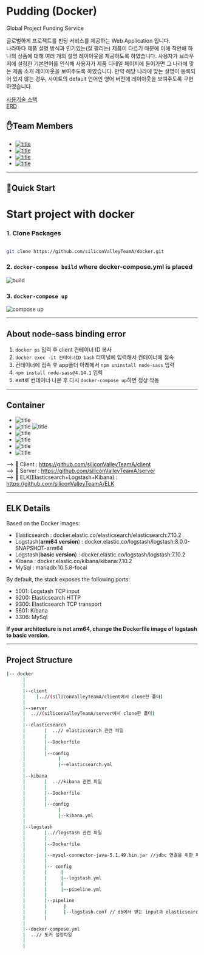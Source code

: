 # Pudding (Docker)

Global Project Funding Service

글로벌하게 프로젝트를 펀딩 서비스를 제공하는 Web Application 입니다. <br>
나라마다 제품 설명 방식과 인기있는(잘 팔리는) 제품이 다르기 때문에 이에 착안해 하나의 상품에 대해 여러 개의 설명 레이아웃을 제공하도록 하였습니다. 사용자가 브라우저에 설정한 기본언어를 인식해 사용자가 제품 디테일 페이지에 들어가면 그 나라에 맞는 제품 소개 레이아웃을 보여주도록 하였습니다. 만약 해당 나라에 맞는 설명이 등록되어 있지 않는 경우, 사이트의 default 언어인 영어 버전에 레이아웃을 보여주도록 구현하였습니다. <br>

[사용기술 스택](https://github.com/siliconValleyTeamA/client/wiki/Design-Doc#%EC%82%AC%EC%9A%A9%EA%B8%B0%EC%88%A0) <br>
[ERD](https://github.com/siliconValleyTeamA/client/wiki/Schema)

## ✋Team Members

- [![title](https://img.shields.io/badge/DEVLOPER-최윤선-123456)](https://github.com/OMEGA-Y)
- [![title](https://img.shields.io/badge/DEVLOPER-이연정-123456)](https://github.com/YeonJeongLee00)
- [![title](https://img.shields.io/badge/DEVLOPER-유창헌-123456)](https://github.com/dbckdgjs369)
- [![title](https://img.shields.io/badge/DEVLOPER-노기진-123456)](https://github.com/nohgijin)

---

## 🐳Quick Start 

# Start project with docker

### 1. Clone Packages
```bash

git clone https://github.com/siliconValleyTeamA/docker.git

```

### 2. `docker-compose build` where docker-compose.yml is placed
![build](https://user-images.githubusercontent.com/67114268/106907141-43070200-6741-11eb-99b4-93f812b19aeb.gif)

### 3. `docker-compose up`

![compose up](https://user-images.githubusercontent.com/49175629/106901338-f91b1d80-673a-11eb-9e72-5e47cf9dd1a7.gif)

---

## About node-sass binding error

1. `docker ps` 입력 후 client 컨테이너 ID 복사 <br>
2. `docker exec -it 컨테이너ID bash` 터미널에 입력해서 컨테이너에 접속 <br>
3. 컨테이너에 접속 후 app폴더 아래에서 `npm uninstall node-sass` 입력 <br>
4. `npm install node-sass@4.14.1` 입력 <br>
5. exit로 컨테이너 나온 후 다시 `docker-compose up`하면 정상 작동

---

## Container
- ![title](https://img.shields.io/badge/-React-61DAFB?&logo=React&logoColor=white)
- ![title](https://img.shields.io/badge/-Node.js-339933?&logo=Node.js&logoColor=white)  ![title](https://img.shields.io/badge/-Express-000000?&logo=Express&logoColor=white) 
- ![title](https://img.shields.io/badge/-Elasticsearch-F4BD19?&logo=Elasticsearch&logoColor=white)
- ![title](https://img.shields.io/badge/-Logstash-02BFB3?&logo=Logstash&logoColor=white)
- ![title](https://img.shields.io/badge/-Kibana-E9488C?&logo=Kibana&logoColor=white)
- ![title](https://img.shields.io/badge/-MySQL-4479A1?&logo=MySQL&logoColor=white)

--> 📁 Client : https://github.com/siliconValleyTeamA/client   
--> 📁 Server : https://github.com/siliconValleyTeamA/server <br>
--> 📁 ELK(Elasticsearch+Logstash+Kibana) : https://github.com/siliconValleyTeamA/ELK

---

## ELK Details

Based on the Docker images:

* Elasticsearch : docker.elastic.co/elasticsearch/elasticsearch:7.10.2
* Logstash(**arm64 version**) : docker.elastic.co/logstash/logstash:8.0.0-SNAPSHOT-arm64
* Logstash(**basic version**) : docker.elastic.co/logstash/logstash:7.10.2
* Kibana : docker.elastic.co/kibana/kibana:7.10.2
* MySql : mariadb:10.5.8-focal

By default, the stack exposes the following ports:

* 5001: Logstash TCP input
* 9200: Elasticsearch HTTP
* 9300: Elasticsearch TCP transport
* 5601: Kibana
* 3306: MySql

**If your architecture is not arm64, change the Dockerfile image of logstash to basic version.**

---

## Project Structure
```bash
|-- docker
      |
      |
      |--client 
      |    |..//(siliconValleyTeamA/client에서 clone한 폴더)
      |
      |--server
      |  ..//(siliconValleyTeamA/server에서 clone한 폴더)
      |
      |--elasticsearch
      |       |  ..// elasticsearch 관련 파일
      |       |
      |       |--Dockerfile
      |       |
      |       |--config
      |            |
      |            |--elasticsearch.yml
      |
      |--kibana
      |       |  ..//kibana 관련 파일
      |       |
      |       |--Dockerfile
      |       |
      |       |--config
      |            |
      |            |--kibana.yml
      |
      |--logstash
      |       |..//logstash 관련 파일
      |       |
      |       |--Dockerfile
      |       |
      |       |--mysql-connector-java-5.1.49.bin.jar //jdbc 연결을 위한 파일
      |       |
      |       |-- config
      |       |     |
      |       |     |--logstash.yml
      |       |     |
      |       |     |--pipeline.yml
      |       |      
      |       |--pipeline
      |       |      |
      |       |      |--logstash.conf // db에서 받는 input과 elasticsearch에 저장되는 output을 
      |       |
      |
      |--docker-compose.yml
      |  ..// 도커 설정파일
      |
      |
 ```
      

